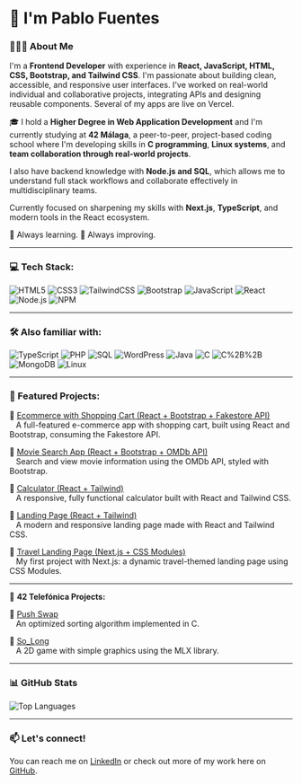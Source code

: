 # 👋 I'm Pablo Fuentes

### 👨🏻‍💻 About Me

I'm a **Frontend Developer** with experience in **React, JavaScript, HTML, CSS, Bootstrap, and Tailwind CSS**. I'm passionate about building clean, accessible, and responsive user interfaces. I've worked on real-world individual and collaborative projects, integrating APIs and designing reusable components. Several of my apps are live on Vercel.

🎓 I hold a **Higher Degree in Web Application Development** and I'm currently studying at **42 Málaga**, a peer-to-peer, project-based coding school where I'm developing skills in **C programming**, **Linux systems**, and **team collaboration through real-world projects**.

I also have backend knowledge with **Node.js and SQL**, which allows me to understand full stack workflows and collaborate effectively in multidisciplinary teams.

Currently focused on sharpening my skills with **Next.js**, **TypeScript**, and modern tools in the React ecosystem.

🧠 Always learning. 🎯 Always improving.

---

### 💻 Tech Stack:
![HTML5](https://img.shields.io/badge/html5-%23E34F26.svg?style=for-the-badge&logo=html5&logoColor=white)
![CSS3](https://img.shields.io/badge/css3-%231572B6.svg?style=for-the-badge&logo=css3&logoColor=white)
![TailwindCSS](https://img.shields.io/badge/tailwindcss-%2338B2AC.svg?style=for-the-badge&logo=tailwind-css&logoColor=white)
![Bootstrap](https://img.shields.io/badge/bootstrap-%23563D7C.svg?style=for-the-badge&logo=bootstrap&logoColor=white)
![JavaScript](https://img.shields.io/badge/javascript-%23323330.svg?style=for-the-badge&logo=javascript&logoColor=%23F7DF1E)
![React](https://img.shields.io/badge/react-%2320232a.svg?style=for-the-badge&logo=react&logoColor=%2361DAFB)
![Node.js](https://img.shields.io/badge/node.js-%2343853D.svg?style=for-the-badge&logo=node.js&logoColor=white)
![NPM](https://img.shields.io/badge/NPM-%23CB3837.svg?style=for-the-badge&logo=npm&logoColor=white)

---

### 🛠️ Also familiar with:
![TypeScript](https://img.shields.io/badge/TypeScript-%23007ACC.svg?style=for-the-badge&logo=typescript&logoColor=white)
![PHP](https://img.shields.io/badge/PHP-%23777BB4.svg?style=for-the-badge&logo=php&logoColor=white)
![SQL](https://img.shields.io/badge/SQL-%2300758F.svg?style=for-the-badge&logo=amazon-dynamodb&logoColor=white)
![WordPress](https://img.shields.io/badge/WordPress-%23117AC9.svg?style=for-the-badge&logo=wordpress&logoColor=white)
![Java](https://img.shields.io/badge/Java-%23ED8B00.svg?style=for-the-badge&logo=java&logoColor=white)
![C](https://img.shields.io/badge/C-%2300599C.svg?style=for-the-badge&logo=c&logoColor=white)
![C%2B%2B](https://img.shields.io/badge/C%2B%2B-%2300599C.svg?style=for-the-badge&logo=c%2B%2B&logoColor=white)
![MongoDB](https://img.shields.io/badge/MongoDB-%234ea94b.svg?style=for-the-badge&logo=mongodb&logoColor=white)
![Linux](https://img.shields.io/badge/Linux-FCC624?style=for-the-badge&logo=linux&logoColor=black)

---

### 🚀 Featured Projects:

🔹 [Ecommerce with Shopping Cart (React + Bootstrap + Fakestore API)](https://fake-api-react-sand.vercel.app/)  
&nbsp;&nbsp;&nbsp;A full-featured e-commerce app with shopping cart, built using React and Bootstrap, consuming the Fakestore API.

🔹 [Movie Search App (React + Bootstrap + OMDb API)](https://omd-api.vercel.app/)  
&nbsp;&nbsp;&nbsp;Search and view movie information using the OMDb API, styled with Bootstrap.

🔹 [Calculator (React + Tailwind)](https://calculator-app-azure-six.vercel.app/)  
&nbsp;&nbsp;&nbsp;A responsive, fully functional calculator built with React and Tailwind CSS.

🔹 [Landing Page (React + Tailwind)](https://trademiun-landing-page-e9lk.vercel.app/)  
&nbsp;&nbsp;&nbsp;A modern and responsive landing page made with React and Tailwind CSS.

🔹 [Travel Landing Page (Next.js + CSS Modules)](https://landing-page-de-viajes.vercel.app/)  
&nbsp;&nbsp;&nbsp;My first project with Next.js: a dynamic travel-themed landing page using CSS Modules.

---

🔧 **42 Telefónica Projects:**

🔹 [Push Swap](https://github.com/PabloFC/push_swap)  
&nbsp;&nbsp;&nbsp;An optimized sorting algorithm implemented in C.

🔹 [So_Long](https://github.com/PabloFC/so_long)  
&nbsp;&nbsp;&nbsp;A 2D game with simple graphics using the MLX library.

---

### 📊 GitHub Stats

![Top Languages](https://github-readme-stats.vercel.app/api/top-langs/?username=PabloFC&layout=compact&langs_count=6&theme=default)

---

### 📫 Let's connect!

You can reach me on [LinkedIn](https://www.linkedin.com/in/pablo-fuentes-254693226) or check out more of my work here on [GitHub](https://github.com/PabloFC).





